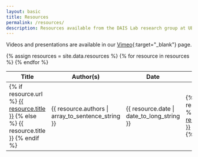 ```yaml
---
layout: basic
title: Resources
permalink: /resources/
description: Resources available from the DAIS Lab research group at UBC. We post slides, presentations and workshop materials on advanced process control, data analytics and machine learning.
---
```


Videos and presentations are available in our [Vimeo](https://vimeo.com/showcase/7521351){:target="_blank"} page.

<div class="table-container">
<table class="table is-bordered is-striped is-narrow is-hoverable is-fullwidth">
	<thead>
		<tr>
			<th>Title</th>
			<th>Author(s)</th>
			<th>Date</th>
			<th>Download</th>
		</tr>
	</thead>
	<tbody>
		{% assign resources = site.data.resources %}
		{% for resource in resources %}
		<tr>
			<td>
				{% if resource.url %}
					<a target="_blank" href="{{ resource.url }}">{{ resource.title }}</a>
				{% else %}
					{{ resource.title }}
				{% endif %}
			</td>
			<td>{{ resource.authors | array_to_sentence_string }}</td>
			<td>{{ resource.date | date_to_long_string }}</td>
			<td>
				{% if resource.filename %}
					<a target="_blank" href="{{ site.baseurl }}/assets/pdf/{{ resource.filename }}">{{ resource.filename }}</a>
				{% else %}
					-
				{% endif %}
			</td>
		</tr>
		{% endfor %} 
	</tbody>
</table>
</div>